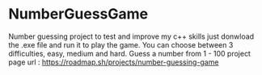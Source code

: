 # NumberGuessGame
Number guessing project to test and improve my c++ skills
just donwload the .exe file and run it to play the game.
You can choose between 3 difficulties, easy, medium and hard.
Guess a number from 1 - 100
project page url : https://roadmap.sh/projects/number-guessing-game
